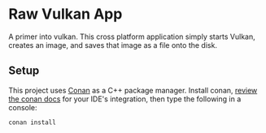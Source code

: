 # Raw Vulkan App

A primer into vulkan. This cross platform application simply starts Vulkan, creates an image, and saves that image as a file onto the disk.

## Setup

This project uses [Conan](http://conan.io) as a C++ package manager. Install conan, [review the conan docs](http://conanio.readthedocs.io/en/latest/integrations.html) for your IDE's integration, then type the following in a console:

```bash
conan install
```